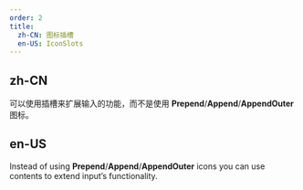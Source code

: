 ```yaml
---
order: 2
title:
  zh-CN: 图标插槽
  en-US: IconSlots
---
```


## zh-CN

可以使用插槽来扩展输入的功能，而不是使用 **Prepend**/**Append**/**AppendOuter** 图标。

## en-US

Instead of using **Prepend**/**Append**/**AppendOuter** icons you can use contents to extend input’s functionality.
